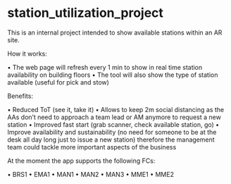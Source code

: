 # station_utilization_project
This is an internal project intended to show available stations within an AR site. 

How it works:

•	The web page will refresh every 1 min to show in real time station availability on building floors
•	The tool will also show the type of station available (useful for pick and stow)


Benefits: 

•	Reduced ToT (see it, take it)
•	Allows to keep 2m social distancing as the AAs don’t need to approach a team lead or AM anymore to request a new station 
•	Improved fast start (grab scanner, check available station, go)
•	Improve availability and sustainability (no need for someone to be at the desk all day long just to issue a new station) therefore the management team could tackle more important aspects of the business 

At the moment the app supports the following FCs:

•	BRS1
•	EMA1 
•	MAN1 
•	MAN2
•	MAN3 
•	MME1 
•	MME2
